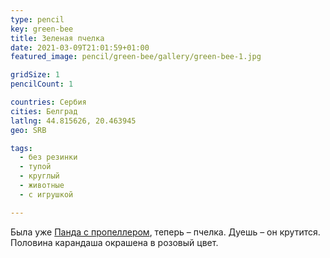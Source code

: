 ```yaml
---
type: pencil
key: green-bee
title: Зеленая пчелка
date: 2021-03-09T21:01:59+01:00
featured_image: pencil/green-bee/gallery/green-bee-1.jpg

gridSize: 1
pencilCount: 1

countries: Сербия
cities: Белград
latlng: 44.815626, 20.463945
geo: SRB

tags:
  - без резинки
  - тупой
  - круглый
  - животные
  - с игрушкой

---
```


Была уже [Панда с пропеллером](?display=vietpanda), теперь – пчелка. Дуешь – он крутится. Половина карандаша окрашена в розовый цвет.
